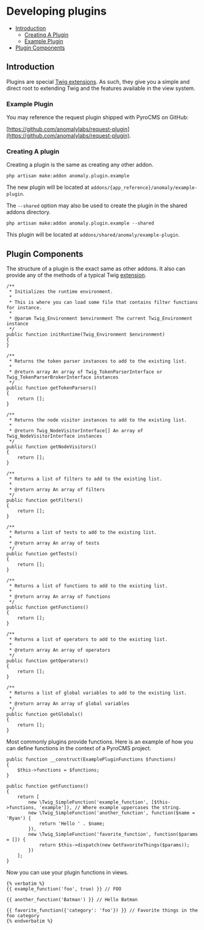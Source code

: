 # Developing plugins

- [Introduction](#introduction)
	- [Creating A Plugin](#creating-a-plugin)
	- [Example Plugin](#example-plugin)
- [Plugin Components](#plugin-components)

<a name="introduction"></a>
## Introduction

Plugins are special [Twig extensions](http://twig.sensiolabs.org/doc/advanced.html#creating-an-extension). As such, they give you a simple and direct root to extending Twig and the features available in the view system.

<a name="example-plugin"></a>
### Example Plugin

You may reference the request plugin shipped with PyroCMS on GitHub:

[https://github.com/anomalylabs/request-plugin](https://github.com/anomalylabs/request-plugin).

<a name="creating-a-plugin"></a>
### Creating A plugin

Creating a plugin is the same as creating any other addon.

	php artisan make:addon anomaly.plugin.example

The new plugin will be located at `addons/{app_reference}/anomaly/example-plugin`. 

The `--shared` option may also be used to create the plugin in the shared addons directory.

	php artisan make:addon anomaly.plugin.example --shared

This plugin will be located at `addons/shared/anomaly/example-plugin`.

<a name="plugin-components"></a>
## Plugin Components

The structure of a plugin is the exact same as other addons. It also can provide any of the methods of a typical Twig [extension](http://twig.sensiolabs.org/doc/advanced.html#creating-an-extension).

	/**
     * Initializes the runtime environment.
     *
     * This is where you can load some file that contains filter functions for instance.
     *
     * @param Twig_Environment $environment The current Twig_Environment instance
     */
    public function initRuntime(Twig_Environment $environment)
    {
    }

    /**
     * Returns the token parser instances to add to the existing list.
     *
     * @return array An array of Twig_TokenParserInterface or Twig_TokenParserBrokerInterface instances
     */
    public function getTokenParsers()
    {
        return [];
    }

    /**
     * Returns the node visitor instances to add to the existing list.
     *
     * @return Twig_NodeVisitorInterface[] An array of Twig_NodeVisitorInterface instances
     */
    public function getNodeVisitors()
    {
        return [];
    }

    /**
     * Returns a list of filters to add to the existing list.
     *
     * @return array An array of filters
     */
    public function getFilters()
    {
        return [];
    }

    /**
     * Returns a list of tests to add to the existing list.
     *
     * @return array An array of tests
     */
    public function getTests()
    {
        return [];
    }

    /**
     * Returns a list of functions to add to the existing list.
     *
     * @return array An array of functions
     */
    public function getFunctions()
    {
        return [];
    }

    /**
     * Returns a list of operators to add to the existing list.
     *
     * @return array An array of operators
     */
    public function getOperators()
    {
        return [];
    }

    /**
     * Returns a list of global variables to add to the existing list.
     *
     * @return array An array of global variables
     */
    public function getGlobals()
    {
        return [];
    }

Most commonly plugins provide functions. Here is an example of how you can define functions in the context of a PyroCMS project.

    public function __construct(ExamplePluginFunctions $functions)
    {
        $this->functions = $functions;
    }

    public function getFunctions()
    {
        return [
            new \Twig_SimpleFunction('example_function', [$this->functions, 'example']), // Where example uppercases the string.
            new \Twig_SimpleFunction('another_function', function($name = 'Ryan') {
                return 'Hello ' . $name;
            }),
            new \Twig_SimpleFunction('favorite_function', function($params = []) {
                return $this->dispatch(new GetFavoriteThings($params));
            })
        ];
    }

Now you can use your plugin functions in views.

    {% verbatim %}
    {{ example_function('foo', true) }} // FOO

    {{ another_function('Batman') }} // Hello Batman

    {{ favorite_function({'category': 'foo'}) }} // Favorite things in the foo category
    {% endverbatim %}
